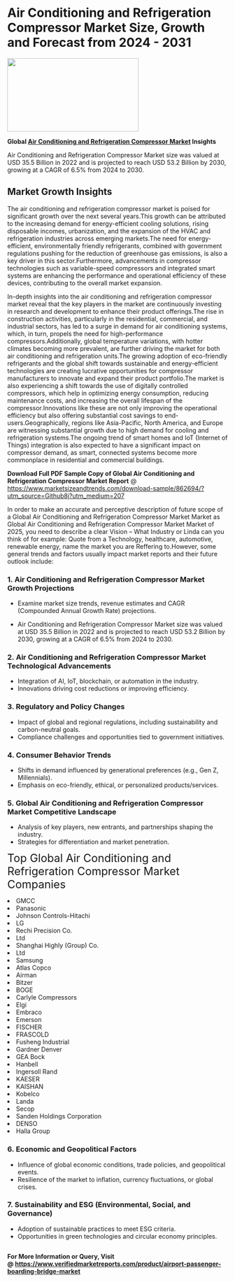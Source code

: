 <H1>Air Conditioning and Refrigeration Compressor Market Size, Growth and Forecast from 2024 - 2031</H1><img class="aligncenter size-medium wp-image-584254" src="https://thirdeyenews.in/wp-content/uploads/2024/09/Global-Market-Research-300x168.jpeg" alt="" width="300" height="168" /><p><strong>Global&nbsp;<a href="https://www.marketsizeandtrends.com/download-sample/862694/?utm_source=Github8j?utm_medium=207">Air Conditioning and Refrigeration Compressor Market</a> Insights</strong></p><p>Air Conditioning and Refrigeration Compressor Market size was valued at USD 35.5 Billion in 2022 and is projected to reach USD 53.2 Billion by 2030, growing at a CAGR of 6.5% from 2024 to 2030.</p><p><h2>Market Growth Insights</h2> <p>The air conditioning and refrigeration compressor market is poised for significant growth over the next several years.This growth can be attributed to the increasing demand for energy-efficient cooling solutions, rising disposable incomes, urbanization, and the expansion of the HVAC and refrigeration industries across emerging markets.The need for energy-efficient, environmentally friendly refrigerants, combined with government regulations pushing for the reduction of greenhouse gas emissions, is also a key driver in this sector.Furthermore, advancements in compressor technologies such as variable-speed compressors and integrated smart systems are enhancing the performance and operational efficiency of these devices, contributing to the overall market expansion.</p> <p>In-depth insights into the air conditioning and refrigeration compressor market reveal that the key players in the market are continuously investing in research and development to enhance their product offerings.The rise in construction activities, particularly in the residential, commercial, and industrial sectors, has led to a surge in demand for air conditioning systems, which, in turn, propels the need for high-performance compressors.Additionally, global temperature variations, with hotter climates becoming more prevalent, are further driving the market for both air conditioning and refrigeration units.The growing adoption of eco-friendly refrigerants and the global shift towards sustainable and energy-efficient technologies are creating lucrative opportunities for compressor manufacturers to innovate and expand their product portfolio.The market is also experiencing a shift towards the use of digitally controlled compressors, which help in optimizing energy consumption, reducing maintenance costs, and increasing the overall lifespan of the compressor.Innovations like these are not only improving the operational efficiency but also offering substantial cost savings to end-users.Geographically, regions like Asia-Pacific, North America, and Europe are witnessing substantial growth due to high demand for cooling and refrigeration systems.The ongoing trend of smart homes and IoT (Internet of Things) integration is also expected to have a significant impact on compressor demand, as smart, connected systems become more commonplace in residential and commercial buildings.<p><span class=""><strong>Download Full PDF Sample Copy of Global Air Conditioning and Refrigeration Compressor Market Report</strong> @ <a href="https://www.marketsizeandtrends.com/download-sample/862694/?utm_source=Github8j?utm_medium=207" target="_blank">https://www.marketsizeandtrends.com/download-sample/862694/?utm_source=Github8j?utm_medium=207</a></span></p><p>In order to make an accurate and perceptive description of future scope of a Global&nbsp;Air Conditioning and Refrigeration Compressor Market Market as Global&nbsp;Air Conditioning and Refrigeration Compressor Market Market of 2025, you need to describe a clear Vision &ndash; What Industry or Linda can you think of for example: Quote from a Technology, healthcare, automotive, renewable energy, name the market you are Reffering to.However, some general trends and factors usually impact market reports and their future outlook include:</p><h3>1.&nbsp;<strong>Air Conditioning and Refrigeration Compressor Market Growth Projections</strong></h3><ul><li>Examine market size trends, revenue estimates and CAGR (Compounded Annual Growth Rate) projections.</li><li><p>Air Conditioning and Refrigeration Compressor Market size was valued at USD 35.5 Billion in 2022 and is projected to reach USD 53.2 Billion by 2030, growing at a CAGR of 6.5% from 2024 to 2030.</p></li></ul><h3>2.&nbsp;<strong>Air Conditioning and Refrigeration Compressor Market Technological Advancements</strong></h3><ul><li>Integration of AI, IoT, blockchain, or automation in the industry.</li><li>Innovations driving cost reductions or improving efficiency.</li></ul><h3>3.&nbsp;<strong>Regulatory and Policy Changes</strong></h3><ul><li>Impact of global and regional regulations, including sustainability and carbon-neutral goals.</li><li>Compliance challenges and opportunities tied to government initiatives.</li></ul><h3>4.&nbsp;<strong>Consumer Behavior Trends</strong></h3><ul><li>Shifts in demand influenced by generational preferences (e.g., Gen Z, Millennials).</li><li>Emphasis on eco-friendly, ethical, or personalized products/services.</li></ul><h3>5.&nbsp;<strong>Global Air Conditioning and Refrigeration Compressor Market Competitive Landscape</strong></h3><ul><li>Analysis of key players, new entrants, and partnerships shaping the industry.</li><li>Strategies for differentiation and market penetration.</li></ul><p data-pm-slice="1 1 []"><span style="color: inherit; font-family: inherit; font-size: 25px;">Top Global Air Conditioning and Refrigeration Compressor Market Companies</span></p><div class="" data-test-id=""><p><li>GMCC</li><li> Panasonic</li><li> Johnson Controls-Hitachi</li><li> LG</li><li> Rechi Precision Co.</li><li> Ltd</li><li> Shanghai Highly (Group) Co.</li><li> Ltd</li><li> Samsung</li><li> Atlas Copco</li><li> Airman</li><li> Bitzer</li><li> BOGE</li><li> Carlyle Compressors</li><li> Elgi</li><li> Embraco</li><li> Emerson</li><li> FISCHER</li><li> FRASCOLD</li><li> Fusheng Industrial</li><li> Gardner Denver</li><li> GEA Bock</li><li> Hanbell</li><li> Ingersoll Rand</li><li> KAESER</li><li> KAISHAN</li><li> Kobelco</li><li> Landa</li><li> Secop</li><li> Sanden Holdings Corporation</li><li> DENSO</li><li> Halla Group</li></p></div><h3>6.&nbsp;<strong>Economic and Geopolitical Factors</strong></h3><ul><li>Influence of global economic conditions, trade policies, and geopolitical events.</li><li>Resilience of the market to inflation, currency fluctuations, or global crises.</li></ul><h3>7.&nbsp;<strong>Sustainability and ESG (Environmental, Social, and Governance)</strong></h3><ul><li>Adoption of sustainable practices to meet ESG criteria.</li><li>Opportunities in green technologies and circular economy principles.</li></ul><h2><strong style="font-size: 14px;">For More Information or Query, Visit @&nbsp;</strong><a style="background-color: #ffffff; font-size: 14px;" href="https://www.marketsizeandtrends.com/report/air-conditioning-and-refrigeration-compressor-market/" target="_blank">https://www.verifiedmarketreports.com/product/airport-passenger-boarding-bridge-market</a></h2>